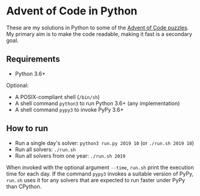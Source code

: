 Advent of Code in Python
========================

These are my solutions in Python to some of the [Advent of Code
puzzles](https://adventofcode.com). My primary aim is to make the code
readable, making it fast is a secondary goal.

Requirements
------------

-   Python 3.6+

Optional:

-   A POSIX-compliant shell (`/bin/sh`)
-   A shell command `python3` to run Python 3.6+ (any implementation)
-   A shell command `pypy3` to invoke PyPy 3.6+

How to run
----------

-   Run a single day's solver: `python3 run.py 2019 10` (or
    `./run.sh 2019 10`)
-   Run all solvers: `./run.sh`
-   Run all solvers from one year: `./run.sh 2019`

When invoked with the optional argument `--time`, `run.sh` print the
execution time for each day. If the command `pypy3` invokes a suitable
version of PyPy, `run.sh` uses it for any solvers that are expected to
run faster under PyPy than CPython.

